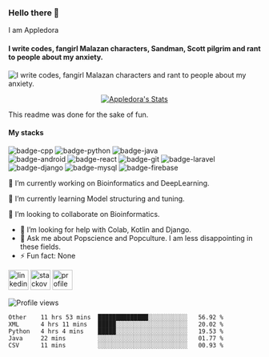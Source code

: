 ### Hello there 👋
I am Appledora
#### I write codes, fangirl Malazan characters, Sandman, Scott pilgrim and rant to people about my anxiety. 
![I write codes, fangirl Malazan characters and rant to people about my anxiety.](https://www.onlysp.com/wp-content/uploads/2015/05/scott_pilgrim_finest_hour_comic_book_cover_wallpaper_011.jpg)
<p align="center">
  <a href="https://github.com/appledora" class="rich-diff-level-one">
    <img src="https://github-readme-stats.vercel.app/api?username=appledora&&show_icons=true&theme=tokyonight" alt="Appledora's Stats" >
  </a>
</p>

This readme was done for the sake of fun.
#### My stacks
![badge-cpp](https://img.shields.io/badge/language-c%2B%2B-blue?style=for-the-badge&logo=c%2B%2B) ![badge-python](https://img.shields.io/badge/language-python-yellow?style=for-the-badge&logo=python) ![badge-java](https://img.shields.io/badge/language-java-lightgrey?style=for-the-badge&logo=java) <br>
![badge-android](https://img.shields.io/badge/framework-android-brightgreen?style=for-the-badge&logo=android) ![badge-react](https://img.shields.io/badge/framework-react-informational?style=for-the-badge&logo=react) ![badge-git](https://img.shields.io/badge/framework-git-orange?style=for-the-badge&logo=git) ![badge-laravel](https://img.shields.io/badge/framework-laravel-red?style=for-the-badge&logo=laravel) ![badge-django](https://img.shields.io/badge/framework-django-green?style=for-the-badge&logo=django) ![badge-mysql](https://img.shields.io/badge/database-mysql-yellowgreen?style=for-the-badge&logo=mysql) ![badge-firebase](https://img.shields.io/badge/database-firebase-yellow?style=for-the-badge&logo=firebase)

🔭 I’m currently working on Bioinformatics and DeepLearning.

🌱 I’m currently learning Model structuring and tuning.

👯 I’m looking to collaborate on Bioinformatics. 
- 🤔 I’m looking for help with Colab, Kotlin and Django. 
- 💬 Ask me about Popscience and Popculture. I am less disappointing in these fields.
- ⚡ Fun fact: None 

 [<img src='https://cdn.jsdelivr.net/npm/simple-icons@3.0.1/icons/linkedin.svg' alt='linkedin' height='40'>](https://www.linkedin.com/in/nazia-tasnim-3b377a190/)  [<img src='https://cdn.jsdelivr.net/npm/simple-icons@3.0.1/icons/stackoverflow.svg' alt='stackoverflow' height='40'>](https://stackoverflow.com/users/https://stackoverflow.com/users/11551168/appledora) [<img src='https://w7.pngwing.com/pngs/664/998/png-transparent-pie-chart-computer-icons-circle-monochrome-graph-of-a-function-pie.png' alt='profile status' height='40'>](https://profile-summary-for-github.com/user/appledora) 


![Profile views](https://gpvc.arturio.dev/appledora)  <br/>


<!--START_SECTION:waka-->
```text
Other    11 hrs 53 mins  ██████████████░░░░░░░░░░░   56.92 % 
XML      4 hrs 11 mins   █████░░░░░░░░░░░░░░░░░░░░   20.02 % 
Python   4 hrs 4 mins    █████░░░░░░░░░░░░░░░░░░░░   19.53 % 
Java     22 mins         ░░░░░░░░░░░░░░░░░░░░░░░░░   01.77 % 
CSV      11 mins         ░░░░░░░░░░░░░░░░░░░░░░░░░   00.93 %
```
<!--END_SECTION:waka-->
